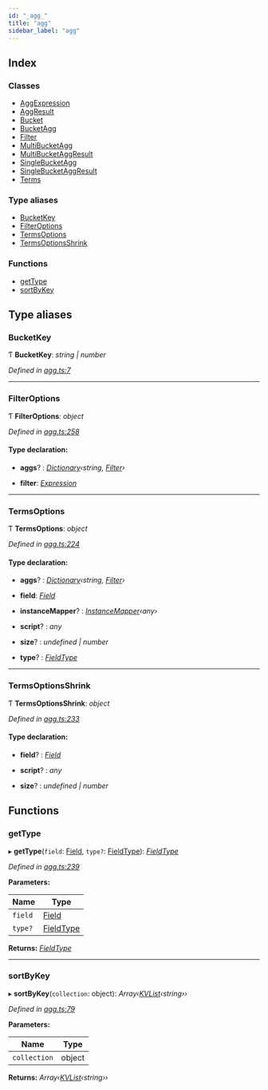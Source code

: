 ```yaml
---
id: "_agg_"
title: "agg"
sidebar_label: "agg"
---
```


## Index

### Classes

* [AggExpression](../classes/_agg_.aggexpression.md)
* [AggResult](../classes/_agg_.aggresult.md)
* [Bucket](../classes/_agg_.bucket.md)
* [BucketAgg](../classes/_agg_.bucketagg.md)
* [Filter](../classes/_agg_.filter.md)
* [MultiBucketAgg](../classes/_agg_.multibucketagg.md)
* [MultiBucketAggResult](../classes/_agg_.multibucketaggresult.md)
* [SingleBucketAgg](../classes/_agg_.singlebucketagg.md)
* [SingleBucketAggResult](../classes/_agg_.singlebucketaggresult.md)
* [Terms](../classes/_agg_.terms.md)

### Type aliases

* [BucketKey](_agg_.md#bucketkey)
* [FilterOptions](_agg_.md#filteroptions)
* [TermsOptions](_agg_.md#termsoptions)
* [TermsOptionsShrink](_agg_.md#termsoptionsshrink)

### Functions

* [getType](_agg_.md#gettype)
* [sortByKey](_agg_.md#sortbykey)

## Type aliases

###  BucketKey

Ƭ **BucketKey**: *string | number*

*Defined in [agg.ts:7](https://github.com/kindritskyiMax/elasticmagic-js/blob/3a76a7e/src/agg.ts#L7)*

___

###  FilterOptions

Ƭ **FilterOptions**: *object*

*Defined in [agg.ts:258](https://github.com/kindritskyiMax/elasticmagic-js/blob/3a76a7e/src/agg.ts#L258)*

#### Type declaration:

* **aggs**? : *[Dictionary](_types_.md#dictionary)‹string, [Filter](../classes/_agg_.filter.md)›*

* **filter**: *[Expression](../classes/_expression_.expression.md)*

___

###  TermsOptions

Ƭ **TermsOptions**: *object*

*Defined in [agg.ts:224](https://github.com/kindritskyiMax/elasticmagic-js/blob/3a76a7e/src/agg.ts#L224)*

#### Type declaration:

* **aggs**? : *[Dictionary](_types_.md#dictionary)‹string, [Filter](../classes/_agg_.filter.md)›*

* **field**: *[Field](../classes/_document_.field.md)*

* **instanceMapper**? : *[InstanceMapper](_search_.md#instancemapper)‹any›*

* **script**? : *any*

* **size**? : *undefined | number*

* **type**? : *[FieldType](../classes/_document_.fieldtype.md)*

___

###  TermsOptionsShrink

Ƭ **TermsOptionsShrink**: *object*

*Defined in [agg.ts:233](https://github.com/kindritskyiMax/elasticmagic-js/blob/3a76a7e/src/agg.ts#L233)*

#### Type declaration:

* **field**? : *[Field](../classes/_document_.field.md)*

* **script**? : *any*

* **size**? : *undefined | number*

## Functions

###  getType

▸ **getType**(`field`: [Field](../classes/_document_.field.md), `type?`: [FieldType](../classes/_document_.fieldtype.md)): *[FieldType](../classes/_document_.fieldtype.md)*

*Defined in [agg.ts:239](https://github.com/kindritskyiMax/elasticmagic-js/blob/3a76a7e/src/agg.ts#L239)*

**Parameters:**

Name | Type |
------ | ------ |
`field` | [Field](../classes/_document_.field.md) |
`type?` | [FieldType](../classes/_document_.fieldtype.md) |

**Returns:** *[FieldType](../classes/_document_.fieldtype.md)*

___

###  sortByKey

▸ **sortByKey**(`collection`: object): *Array‹[KVList](_types_.md#kvlist)‹string››*

*Defined in [agg.ts:79](https://github.com/kindritskyiMax/elasticmagic-js/blob/3a76a7e/src/agg.ts#L79)*

**Parameters:**

Name | Type |
------ | ------ |
`collection` | object |

**Returns:** *Array‹[KVList](_types_.md#kvlist)‹string››*
